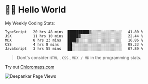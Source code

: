 # 👋🏽 Hello World 

<!--![Deepankar's github stats](https://github-readme-stats.vercel.app/api?username=Deep-Codes&count_private=true&show_icons=true&theme=radical)-->
My Weekly Coding Stats:

<!--START_SECTION:waka-->
```text
TypeScript   20 hrs 48 mins  ██████████▒░░░░░░░░░░░░░░   41.80 % 
JSX          11 hrs 10 mins  █████▓░░░░░░░░░░░░░░░░░░░   22.44 % 
MDX          8 hrs 23 mins   ████▒░░░░░░░░░░░░░░░░░░░░   16.86 % 
CSS          4 hrs 8 mins    ██░░░░░░░░░░░░░░░░░░░░░░░   08.33 % 
JavaScript   3 hrs 55 mins   ██░░░░░░░░░░░░░░░░░░░░░░░   07.89 % 
```
<!--END_SECTION:waka-->

> Dont's consider `HTML` , `CSS` , `MDX / MD` in the programming stats.

Try out [Chloromaps.com](https://www.chloromaps.com/)

<p align="left"> <img src="https://komarev.com/ghpvc/?username=Deep-Codes&label=Views&color=blue&style=plastic" alt="Deepankar Page Views" /> </p>
